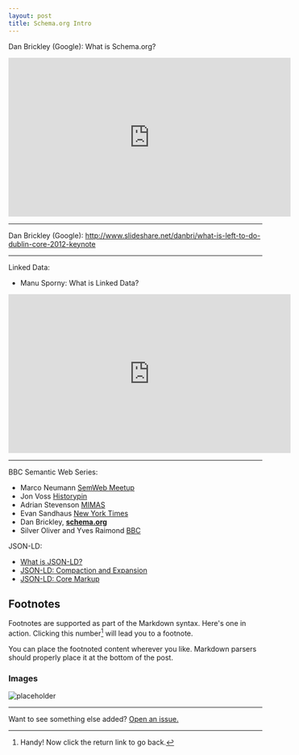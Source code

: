 ```yaml
---
layout: post
title: Schema.org Intro
---
```



Dan Brickley (Google): What is Schema.org?
<iframe width="560" height="315" src="https://www.youtube.com/embed/_-6mhdjE1XE" frameborder="0" allowfullscreen></iframe>

***
Dan Brickley (Google):
http://www.slideshare.net/danbri/what-is-left-to-do-dublin-core-2012-keynote

***
Linked Data:
* Manu Sporny: What is Linked Data?
<iframe width="560" height="315" src="https://www.youtube.com/embed/4x_xzT5eF5Q" frameborder="0" allowfullscreen></iframe>

***
BBC Semantic Web Series:
* Marco Neumann [SemWeb Meetup](https://youtu.be/8yUvgp-bZ5Q)
* Jon Voss [Historypin](https://youtu.be/3D2vh7cLpFM)
* Adrian Stevenson [MIMAS](https://youtu.be/R6VwJLNTUyM)
* Evan Sandhaus [New York Times](https://youtu.be/Xo10ShDK_F8)
* Dan Brickley, [__schema.org__](https://youtu.be/_-6mhdjE1XE)
* Silver Oliver and Yves Raimond [BBC](https://youtu.be/sCnpSsxsb5U)

JSON-LD:
* [What is JSON-LD?](https://youtu.be/vioCbTo3C-4)
* [JSON-LD: Compaction and Expansion](https://youtu.be/Tm3fD89dqRE)
* [JSON-LD: Core Markup](https://youtu.be/UmvWk_TQ30A)



## Footnotes
Footnotes are supported as part of the Markdown syntax. Here's one in action. Clicking this number[^fn-footnote_1] will lead you to a footnote. 

You can place the footnoted content wherever you like. Markdown parsers should properly place it at the bottom of the post.

[^fn-footnote_1]: Handy! Now click the return link to go back.

### Images
![placeholder](http://placehold.it/400x200 "400x200 image")

-----
Want to see something else added? <a href="https://github.com/poole/poole/issues/new">Open an issue.</a>


